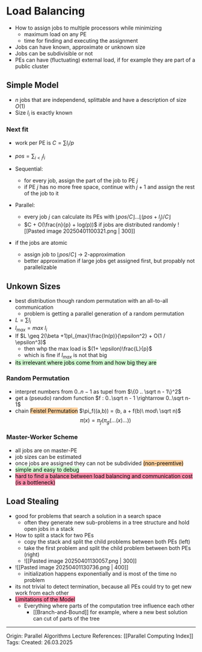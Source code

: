 # Load Balancing

- How to assign jobs to multiple processors while minimizing
	- maximum load on any PE
	- time for finding and executing the assignment
- Jobs can have known, approximate or unknown size 
- Jobs can be subdivisible or not
- PEs can have (fluctuating) external load, if for example they are part of a public cluster

## Simple Model

- $n$ jobs that are independend, splittable and have a description of size $O(1)$
- Size $l_i$ is exactly known

### Next fit

- work per PE is $C = \sum l_i / p$
- $pos = \sum_{i < j} l_i$
- Sequential:
	- for every job, assign the part of the job to PE $j$
	- if PE $j$ has no more free space, continue with $j + 1$ and assign the rest of the job to it
- Parallel:
	- every job $j$ can calculate its PEs with $\lfloor pos / C \rfloor \dots \lfloor (pos + l_j) / C \rfloor$
	- $C + O(\frac{n}{p} + log(p))$ if jobs are distributed randomly
![[Pasted image 20250401100321.png | 300]]

- if the jobs are atomic
	- assign job to $\lfloor pos / C \rfloor$ -> 2-approximation
	- better approximation if large jobs get assigned first, but propably not parallelizable

## Unkown Sizes

- best distribution though random permutation with an all-to-all communication
	- problem is getting a parallel generation of a random permutation
- $L = \sum l_i$
- $l_{max} = max\ l_i$
- If $L \geq 2(\beta +1)pl_{max}\frac{ln(p)}{\epsilon^2} + O(1 / \epsilon^3)$
	- then whp the max load is $(1+ \epsilon)\frac{L}{p}$
	- which is fine if $l_{max}$ is not that big
- <mark style="background: #BBFABBA6;">its irrelevant where jobs come from and how big they are</mark>

### Random Permutation

- interpret numbers from $0 .. n-1$ as tupel from $\{0 .. \sqrt n - 1\}^2$
- get a (pseudo) random function $f : 0..\sqrt n - 1 \rightarrow 0..\sqrt n- 1$
- chain <mark style="background: #FFB86CA6;">Feistel Permutation</mark> $\pi_f((a,b)) = (b, a + f(b)\ mod\ \sqrt n)$ 
$$\pi(x) = \pi_f(\pi_g(\dots(x)\dots))$$

### Master-Worker Scheme

- all jobs are on master-PE
- job sizes can be estimated 
- once jobs are assigned they can not be subdivided <mark style="background: #FFB86CA6;">(non-preemtive)</mark>
- <mark style="background: #BBFABBA6;">simple and easy to debug</mark>
- <mark style="background: #FF5582A6;">hard to find a balance between load balancing and communication cost (is a bottleneck)</mark>

## Load Stealing

- good for problems that search a solution in a search space
	- often they generate new sub-problems in a tree structure and hold open jobs in a stack
- How to split a stack for two PEs
	- copy the stack and split the child problems between both PEs (left)
	- take the first problem and split the child problem between both PEs (right)
	- ![[Pasted image 20250401130057.png | 300]]
- ![[Pasted image 20250401130736.png | 400]]
	- initialization happens exponentially and is most of the time no problem
- its not trivial to detect termination, because all PEs could try to get new work from each other
- <mark style="background: #FF5582A6;">Limitations of the Model</mark>
	- Everything where parts of the computation tree influence each other
		- [[Branch-and-Bound]] for example, where a new best solution can cut of parts of the tree


---

Origin: Parallel Algorithms Lecture
References: [[Parallel Computing Index]]
Tags: 
Created: 26.03.2025

